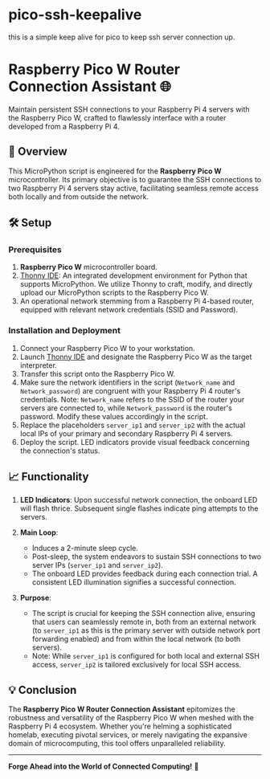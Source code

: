 # pico-ssh-keepalive
this is a simple keep alive for pico to keep ssh server connection up.

# Raspberry Pico W Router Connection Assistant 🌐

Maintain persistent SSH connections to your Raspberry Pi 4 servers with the Raspberry Pico W, crafted to flawlessly interface with a router developed from a Raspberry Pi 4.

## 🌟 Overview

This MicroPython script is engineered for the **Raspberry Pico W** microcontroller. Its primary objective is to guarantee the SSH connections to two Raspberry Pi 4 servers stay active, facilitating seamless remote access both locally and from outside the network.

## 🛠 Setup

### Prerequisites

1. **Raspberry Pico W** microcontroller board.
2. [Thonny IDE](https://thonny.org/): An integrated development environment for Python that supports MicroPython. We utilize Thonny to craft, modify, and directly upload our MicroPython scripts to the Raspberry Pico W.
3. An operational network stemming from a Raspberry Pi 4-based router, equipped with relevant network credentials (SSID and Password).

### Installation and Deployment

1. Connect your Raspberry Pico W to your workstation.
2. Launch [Thonny IDE](https://thonny.org/) and designate the Raspberry Pico W as the target interpreter.
3. Transfer this script onto the Raspberry Pico W.
4. Make sure the network identifiers in the script (`Network_name` and `Network_password`) are congruent with your Raspberry Pi 4 router's credentials. Note: `Network_name` refers to the SSID of the router your servers are connected to, while `Network_password` is the router's password. Modify these values accordingly in the script.
5. Replace the placeholders `server_ip1` and `server_ip2` with the actual local IPs of your primary and secondary Raspberry Pi 4 servers.
6. Deploy the script. LED indicators provide visual feedback concerning the connection's status.

## 📈 Functionality

1. **LED Indicators**: Upon successful network connection, the onboard LED will flash thrice. Subsequent single flashes indicate ping attempts to the servers.
2. **Main Loop**:
    - Induces a 2-minute sleep cycle.
    - Post-sleep, the system endeavors to sustain SSH connections to two server IPs (`server_ip1` and `server_ip2`).
    - The onboard LED provides feedback during each connection trial. A consistent LED illumination signifies a successful connection.

3. **Purpose**:
    - The script is crucial for keeping the SSH connection alive, ensuring that users can seamlessly remote in, both from an external network (to `server_ip1` as this is the primary server with outside network port forwarding enabled) and from within the local network (to both servers).
    - Note: While `server_ip1` is configured for both local and external SSH access, `server_ip2` is tailored exclusively for local SSH access.

## 💡 Conclusion

The **Raspberry Pico W Router Connection Assistant** epitomizes the robustness and versatility of the Raspberry Pico W when meshed with the Raspberry Pi 4 ecosystem. Whether you're helming a sophisticated homelab, executing pivotal services, or merely navigating the expansive domain of microcomputing, this tool offers unparalleled reliability.

---

**Forge Ahead into the World of Connected Computing!** 🚀
